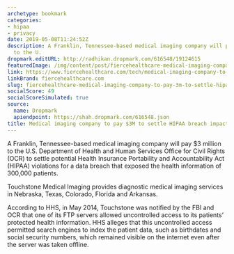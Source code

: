 ```yaml
---
archetype: bookmark
categories:
- hipaa
- privacy
date: 2019-05-08T11:24:52Z
description: A Franklin, Tennessee-based medical imaging company will pay $3 million
  to the U.
dropmark.editURL: http://radhikan.dropmark.com/616548/19124615
featuredImage: /img/content/post/fiercehealthcare-medical-imaging-company-to-pay-3m-to-settle-hipaa-breach-impacting-300k-patients.jpg
link: https://www.fiercehealthcare.com/tech/medical-imaging-company-to-pay-3m-to-settle-hipaa-breach-impacting-300k-patients
linkBrand: fiercehealthcare.com
slug: fiercehealthcare-medical-imaging-company-to-pay-3m-to-settle-hipaa-breach-impacting-300k-patients
socialScore: 49
socialScoreSimulated: true
source:
  name: Dropmark
  apiendpoint: https://shah.dropmark.com/616548.json
title: Medical imaging company to pay $3M to settle HIPAA breach impacting 300K patients
---
```

A Franklin, Tennessee-based medical imaging company will pay $3 million to the U.S. Department of Health and Human Services Office for Civil Rights (OCR) to settle potential Health Insurance Portability and Accountability Act (HIPAA) violations for a data breach that exposed the health information of 300,000 patients.

Touchstone Medical Imaging provides diagnostic medical imaging services in Nebraska, Texas, Colorado, Florida and Arkansas.
 
According to HHS, in May 2014, Touchstone was notified by the FBI and OCR that one of its FTP servers allowed uncontrolled access to its patients’ protected health information. HHS alleges that this uncontrolled access permitted search engines to index the patient data, such as birthdates and social security numbers, which remained visible on the internet even after the server was taken offline.

